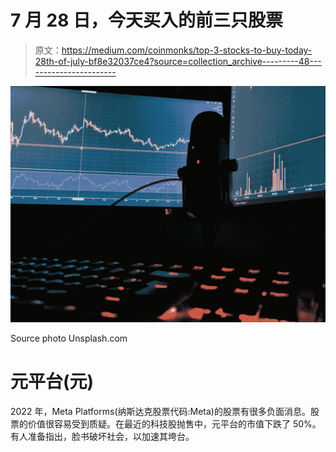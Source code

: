 # 7 月 28 日，今天买入的前三只股票

> 原文：<https://medium.com/coinmonks/top-3-stocks-to-buy-today-28th-of-july-bf8e32037ce4?source=collection_archive---------48----------------------->

![](img/a128058fbeb1a89e6b665bb1a3703f20.png)

Source photo Unsplash.com

# 元平台(元)

2022 年，Meta Platforms(纳斯达克股票代码:Meta)的股票有很多负面消息。股票的价值很容易受到质疑。在最近的科技股抛售中，元平台的市值下跌了 50%。有人准备指出，脸书破坏社会，以加速其垮台。